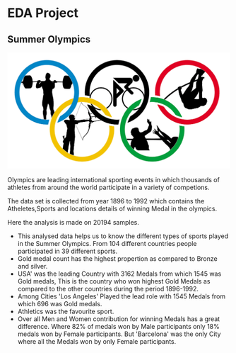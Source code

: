 
# EDA Project

## Summer Olympics

[![summer olympics](https://raw.githubusercontent.com/Lopamudra-mandal/EDA-Project/master/Summer%20Olympics/summer-olympics.png "summer olympics")](https://raw.githubusercontent.com/Lopamudra-mandal/EDA-Project/master/Summer%20Olympics/summer-olympics.png "summer olympics")

Olympics are leading international sporting events in which thousands of athletes from around the world participate in a variety of competions.

The data set is collected from year 1896 to 1992 which contains the Atheletes,Sports and locations details of winning Medal in the olympics.

Here the analysis is made on 20194 samples.
- This analysed data helps us to know the different types of sports played in the Summer Olympics. From 104 different countries people participated in 39 different sports.
- Gold medal count has the highest propertion as compared to Bronze and silver.
- USA' was the leading Country with 3162 Medals from which 1545 was Gold medals, This is the country who won highest Gold Medals as compared to the other countries during the period 1896-1992.
- Among Cities 'Los Angeles' Played the lead role with 1545 Medals from which 696 was Gold medals.
- Athletics was the favourite sport.
- Over all Men and Women contribution for winning Medals has a great difference. Where 82% of medals won by Male participants only 18% medals won by Female participants. But 'Barcelona' was the only City where all the Medals won by only Female participants.
